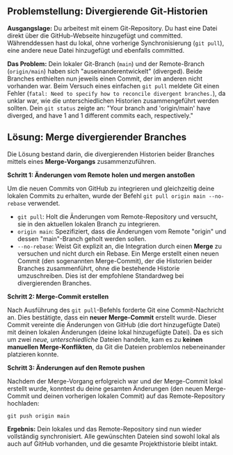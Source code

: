 ## Problemstellung: Divergierende Git-Historien

**Ausgangslage:** Du arbeitest mit einem Git-Repository. Du hast eine Datei direkt über die GitHub-Webseite hinzugefügt und committed. Währenddessen hast du lokal, ohne vorherige Synchronisierung (`git pull`), eine andere neue Datei hinzugefügt und ebenfalls committed.

**Das Problem:** Dein lokaler Git-Branch (`main`) und der Remote-Branch (`origin/main`) haben sich "auseinanderentwickelt" (diverged). Beide Branches enthielten nun jeweils einen Commit, der im anderen nicht vorhanden war. Beim Versuch eines einfachen `git pull` meldete Git einen Fehler (`fatal: Need to specify how to reconcile divergent branches.`), da unklar war, wie die unterschiedlichen Historien zusammengeführt werden sollten. Dein `git status` zeigte an: "Your branch and 'origin/main' have diverged, and have 1 and 1 different commits each, respectively."

## Lösung: Merge divergierender Branches

Die Lösung bestand darin, die divergierenden Historien beider Branches mittels eines **Merge-Vorgangs** zusammenzuführen.

**Schritt 1: Änderungen vom Remote holen und mergen anstoßen**

Um die neuen Commits von GitHub zu integrieren und gleichzeitig deine lokalen Commits zu erhalten, wurde der Befehl `git pull origin main --no-rebase` verwendet.

* `git pull`: Holt die Änderungen vom Remote-Repository und versucht, sie in den aktuellen lokalen Branch zu integrieren.
* `origin main`: Spezifiziert, dass die Änderungen vom Remote "origin" und dessen "main"-Branch geholt werden sollen.
* `--no-rebase`: Weist Git explizit an, die Integration durch einen **Merge** zu versuchen und nicht durch ein Rebase. Ein Merge erstellt einen neuen Commit (den sogenannten Merge-Commit), der die Historien beider Branches zusammenführt, ohne die bestehende Historie umzuschreiben. Dies ist der empfohlene Standardweg bei divergierenden Branches.

**Schritt 2: Merge-Commit erstellen**

Nach Ausführung des `git pull`-Befehls forderte Git eine Commit-Nachricht an. Dies bestätigte, dass ein **neuer Merge-Commit** erstellt wurde. Dieser Commit vereinte die Änderungen von GitHub (die dort hinzugefügte Datei) mit deinen lokalen Änderungen (deine lokal hinzugefügte Datei). Da es sich um zwei *neue, unterschiedliche* Dateien handelte, kam es zu **keinen manuellen Merge-Konflikten**, da Git die Dateien problemlos nebeneinander platzieren konnte.

**Schritt 3: Änderungen auf den Remote pushen**

Nachdem der Merge-Vorgang erfolgreich war und der Merge-Commit lokal erstellt wurde, konntest du deine gesamten Änderungen (den neuen Merge-Commit und deinen vorherigen lokalen Commit) auf das Remote-Repository hochladen:

`git push origin main`

**Ergebnis:** Dein lokales und das Remote-Repository sind nun wieder vollständig synchronisiert. Alle gewünschten Dateien sind sowohl lokal als auch auf GitHub vorhanden, und die gesamte Projekthistorie bleibt intakt.